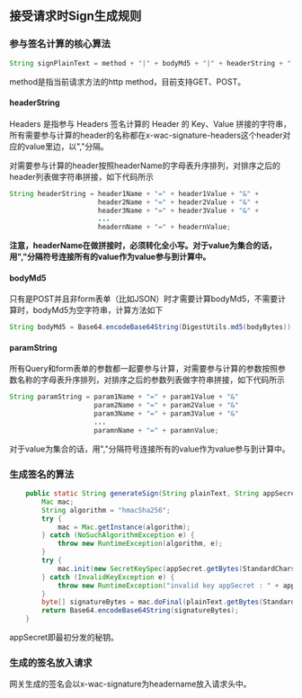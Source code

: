 ## 接受请求时Sign生成规则

### 参与签名计算的核心算法
```java
String signPlainText = method + "|" + bodyMd5 + "|" + headerString + "|" + paramString;
```
method是指当前请求方法的http method，目前支持GET、POST。

#### headerString
Headers 是指参与 Headers 签名计算的 Header 的 Key、Value 拼接的字符串，所有需要参与计算的header的名称都在x-wac-signature-headers这个header对应的value里边，以","分隔。

对需要参与计算的header按照headerName的字母表升序排列，对排序之后的header列表做字符串拼接，如下代码所示
```java
String headerString = header1Name + "=" + header1Value + "&" +
                      header2Name + "=" + header2Value + "&" +
                      header3Name + "=" + header3Value + "&" +
                      ...
                      headernName + "=" + headernValue;
```
**注意，headerName在做拼接时，必须转化全小写。对于value为集合的话，用","分隔符号连接所有的value作为value参与到计算中。**
#### bodyMd5
只有是POST并且非form表单（比如JSON）时才需要计算bodyMd5，不需要计算时，bodyMd5为空字符串，计算方法如下
```java
String bodyMd5 = Base64.encodeBase64String(DigestUtils.md5(bodyBytes));
```
#### paramString
所有Query和form表单的参数都一起要参与计算，对需要参与计算的参数按照参数名称的字母表升序排列，对排序之后的参数列表做字符串拼接，如下代码所示
```java
String paramString = param1Name + "=" + param1Value + "&"
                     param2Name + "=" + param2Value + "&"
                     param3Name + "=" + param3Value + "&"
                     ...
                     paramnName + "=" + paramnValue;
```
对于value为集合的话，用","分隔符号连接所有的value作为value参与到计算中。
### 生成签名的算法
```java
    public static String generateSign(String plainText, String appSecret) {
        Mac mac;
        String algorithm = "hmacSha256";
        try {
            mac = Mac.getInstance(algorithm);
        } catch (NoSuchAlgorithmException e) {
            throw new RuntimeException(algorithm, e);
        }
        try {
            mac.init(new SecretKeySpec(appSecret.getBytes(StandardCharsets.UTF_8), algorithm));
        } catch (InvalidKeyException e) {
            throw new RuntimeException("invalid key appSecret : " + appSecret, e);
        }
        byte[] signatureBytes = mac.doFinal(plainText.getBytes(StandardCharsets.UTF_8));
        return Base64.encodeBase64String(signatureBytes);
    }
```
appSecret即最初分发的秘钥。

### 生成的签名放入请求
网关生成的签名会以x-wac-signature为headername放入请求头中。

